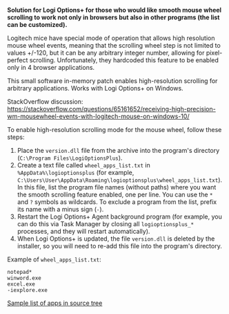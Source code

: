 **Solution for Logi Options+ for those who would like smooth mouse wheel scrolling to work not only in browsers but also in other programs (the list can be customized).**

Logitech mice have special mode of operation that allows high resolution mouse wheel events,
meaning that the scrolling wheel step is not limited to values +/-120, but it can be any arbitrary integer number, allowing for pixel-perfect scrolling.
Unfortunately, they hardcoded this feature to be enabled only in 4 browser applications.

This small software in-memory patch enables high-resolution scrolling for arbitrary applications.
Works with Logi Options+ on Windows.

StackOverflow discussion: https://stackoverflow.com/questions/65161652/receiving-high-precision-wm-mousewheel-events-with-logitech-mouse-on-windows-10/

To enable high-resolution scrolling mode for the mouse wheel, follow these steps:

1. Place the `version.dll` file from the archive into the program's directory (`C:\Program Files\LogiOptionsPlus`).
2. Create a text file called `wheel_apps_list.txt` in `%AppData%\logioptionsplus` (for example, `C:\Users\User\AppData\Roaming\logioptionsplus\wheel_apps_list.txt`).
In this file, list the program file names (without paths) where you want the smooth scrolling feature enabled, one per line.
You can use the `*` and `?` symbols as wildcards. To exclude a program from the list, prefix its name with a minus sign (`-`).
3. Restart the Logi Options+ Agent background program (for example, you can do this via Task Manager by closing all `logioptionsplus_*` processes, and they will restart automatically).
4. When Logi Options+ is updated, the file `version.dll` is deleted by the installer, so you will need to re-add this file into the program's directory.

Example of ``wheel_apps_list.txt``:
``` 
notepad*
winword.exe
excel.exe
-iexplore.exe
``` 

[Sample list of apps in source tree](tree/main/logiopt-version/wheel_apps_list.txt)

